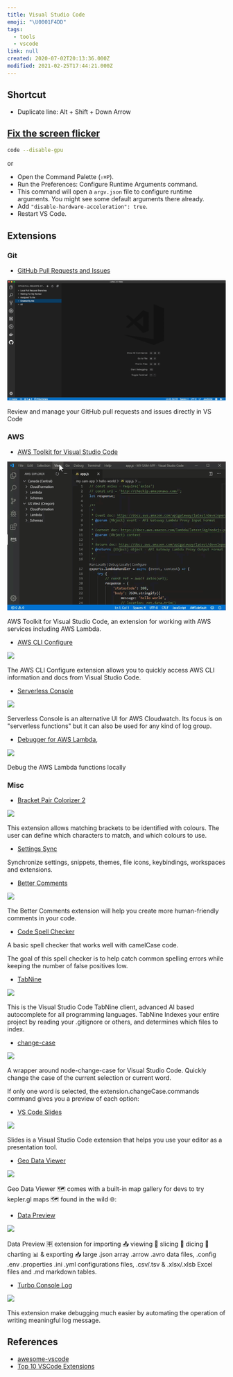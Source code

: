 ```yaml
---
title: Visual Studio Code
emoji: "\U0001F4DD"
tags:
  - tools
  - vscode
link: null
created: 2020-07-02T20:13:36.000Z
modified: 2021-02-25T17:44:21.000Z
---
```


## Shortcut

- Duplicate line: Alt + Shift + Down Arrow

## [Fix the screen flicker](https://code.visualstudio.com/updates/v1_40#_disable-gpu-acceleration)

```sh
code --disable-gpu
```

or

- Open the Command Palette (`⇧⌘P`).
- Run the Preferences: Configure Runtime Arguments command.
- This command will open a `argv.json` file to configure runtime arguments. You might see some default arguments there already.
- Add `"disable-hardware-acceleration": true`.
- Restart VS Code.

## Extensions

### Git

- [GitHub Pull Requests and Issues](https://marketplace.visualstudio.com/items?itemName=GitHub.vscode-pull-request-github)

![](https://github.com/Microsoft/vscode-pull-request-github/raw/master/.readme/demo.gif)

Review and manage your GitHub pull requests and issues directly in VS Code

### AWS

- [AWS Toolkit for Visual Studio Code](https://marketplace.visualstudio.com/itemdetails?itemName=AmazonWebServices.aws-toolkit-vscode)

![](https://github.com/aws/aws-toolkit-vscode/raw/master/resources/marketplace/open-command-palette.gif)

AWS Toolkit for Visual Studio Code, an extension for working with AWS services including AWS Lambda.

- [AWS CLI Configure](https://marketplace.visualstudio.com/items?itemName=mark-tucker.aws-cli-configure)

![](https://github.com/rmtuckerphx/aws-cli-configure/raw/master/images/commands.png)

The AWS CLI Configure extension allows you to quickly access AWS CLI information and docs from Visual Studio Code.

- [Serverless Console](https://marketplace.visualstudio.com/items?itemName=devAdvice.serverlessconsole)

![](https://github.com/domagojk/serverless-console/raw/master/gifs/dynamodb.gif)

Serverless Console is an alternative UI for AWS Cloudwatch. Its focus is on "serverless functions" but it can also be used for any kind of log group.

- [Debugger for AWS Lambda](https://marketplace.visualstudio.com/items?itemName=thundra.thundra-debugger),

![](https://github.com/thundra-io/thundra-vscode-issues/raw/master/resources/thundra-vscode.gif)

Debug the AWS Lambda functions locally

### Misc

- [Bracket Pair Colorizer 2](https://marketplace.visualstudio.com/items?itemName=CoenraadS.bracket-pair-colorizer-2)

![](https://res.cloudinary.com/codebond/image/upload/v1580194426/xwjtbdfuzitsxmeketmg.png)

This extension allows matching brackets to be identified with colours. The user can define which characters to match, and which colours to use.

- [Settings Sync](https://marketplace.visualstudio.com/items?itemName=Shan.code-settings-sync)

Synchronize settings, snippets, themes, file icons, keybindings, workspaces and extensions.

- [Better Comments](https://marketplace.visualstudio.com/items?itemName=aaron-bond.better-comments)

![](https://github.com/aaron-bond/better-comments/raw/master/images/better-comments.PNG)

The Better Comments extension will help you create more human-friendly comments in your code.

- [Code Spell Checker](https://marketplace.visualstudio.com/items?itemName=streetsidesoftware.code-spell-checker)

A basic spell checker that works well with camelCase code.

The goal of this spell checker is to help catch common spelling errors while keeping the number of false positives low.

- [TabNine](https://tabnine.com/)

![](https://camo.githubusercontent.com/76ac1a10f01ec637c0406ed76b31e31f18411f4c/68747470733a2f2f7777772e77616e67626173652e636f6d2f626c6f67696d672f61737365742f3230313930372f6267323031393037313830352e6a7067)

This is the Visual Studio Code TabNine client, advanced AI based autocomplete for all programming languages. TabNine Indexes your entire project by reading your .gitignore or others, and determines which files to index.

- [change-case](https://marketplace.visualstudio.com/items?itemName=wmaurer.change-case)

![](https://cloud.githubusercontent.com/assets/2899448/10712456/3c5e29b6-7a9c-11e5-9ce4-7eb944889696.gif)

A wrapper around node-change-case for Visual Studio Code. Quickly change the case of the current selection or current word.

If only one word is selected, the extension.changeCase.commands command gives you a preview of each option:

- [VS Code Slides](https://github.com/nicoespeon/vscode-slides)

![](https://github.com/nicoespeon/vscode-slides/raw/master/assets/showcase.gif?raw=true)

Slides is a Visual Studio Code extension that helps you use your editor as a presentation tool.

- [Geo Data Viewer](https://github.com/RandomFractals/geo-data-viewer)

![](https://github.com/RandomFractals/geo-data-viewer/blob/master/images/geo-data-viewer.png?raw=true)

Geo Data Viewer 🗺️ comes with a built-in map gallery for devs to try kepler.gl maps 🗺️ found in the wild 🌐:

- [Data Preview](https://github.com/RandomFractals/vscode-data-preview)

![](https://github.com/RandomFractals/vscode-data-preview/raw/master/images/vscode-data-preview.png?raw=true)

Data Preview 🈸 extension for importing 📤 viewing 🔎 slicing 🔪 dicing 🎲 charting 📊 & exporting 📥 large .json array .arrow .avro data files, .config .env .properties .ini .yml configurations files, .csv/.tsv & .xlsx/.xlsb Excel files and .md markdown tables.

- [Turbo Console Log](https://marketplace.visualstudio.com/items?itemName=ChakrounAnas.turbo-console-log)

![](https://image.ibb.co/dysw7p/insert_log_message.gif)

This extension make debugging much easier by automating the operation of writing meaningful log message.

## References

- [awesome-vscode](https://github.com/viatsko/awesome-vscode)
- [Top 10 VSCode Extensions](https://codebond.co/@codebond.cb/top-10-vscode-extensions)
